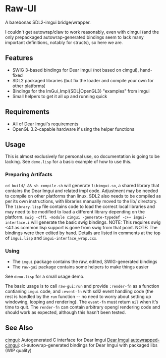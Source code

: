 # Raw-UI

A barebonas SDL2-imgui bridge/wrapper.

I couldn't get autowrap/claw to work reasonably, even with cimgui (and the only prepackaged autowrap-generated bindings seem to lack many important definitions, notably for structs), so here we are.

## Features

- SWIG 3-based bindings for Dear Imgui (not based on cimgui), hand-fixed
- SDL2 packaged libraries (but fix the loader and compile your own for other platforms)
- Bindings for the ImGui_Impl{SDL|OpenGL3} "examples" from imgui
- Small helpers to get it all up and running quick

## Requirements

- All of Dear Imgui's requirements
- OpenGL 3.2-capable hardware if using the helper functions

## Usage
This is almost exclusively for personal use, so documentation is going to be lacking. See `demo.lisp` for a basic example of how to use this.

### Preparing Artifacts

`cd build/ && sh compile.sh` will generate `libimgui.so`, a shared library that contains the Dear Imgui and related impl code. Adjustment may be needed to compile on other platforms than linux. SDL2 also needs to be compiled as per its own instructions, with libraries manually moved to the lib/ directory.
The `library.lisp` file contains code to load the correct local libraries and may need to be modified to load a different library depending on the platform.
`swig -cffi -module cimgui -generate-typedef -c++ imgui-interface.i` will generate the basic swig bindings.
NOTE: This requires swig <4.1 as common lisp support is gone from swig from that point.
NOTE: The bindings were then edited by hand. Details are listed in comments at the top of `imgui.lisp` and `imgui-interface_wrap.cxx`.

### Using

- The `imgui` package contains the raw, edited, SWIG-generated bindings
- The `raw-gui` package contains some helpers to make things easier

See `demo.lisp` for a small usage demo.

The basic usage is to call `raw-gui:run` and provide `:render-fn` as a function contianing `imgui` code, and `:event-fn` with sdl2 event handling code (the rest is handled by the `run` function -- no need to worry about setting up windowing, looping and rendering).
The `event-fn` must return `nil` when it's time to quit.
The `render-fn` can contain arbitrary opengl rendering code and should work as expected, although this hasn't been tested.

## See Also
[cimgui](https://github.com/cimgui/cimgui): Autogenerated C interface for Dear Imgui
[Dear Imgui](https://github.com/ocornut/imgui)
[autowrapped-cimgui](https://github.com/cbaggers/autowrapped-cimgui): cl-autowrap-generated bindings for Dear Imgui with packaged libs (WIP quality)
